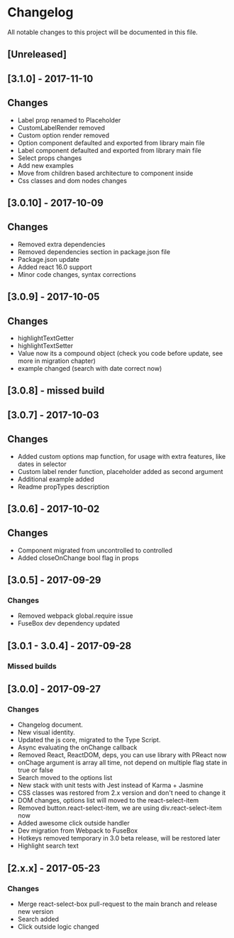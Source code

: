 # Changelog
All notable changes to this project will be documented in this file.

## [Unreleased]

## [3.1.0] - 2017-11-10
## Changes
- Label prop renamed to Placeholder
- CustomLabelRender removed
- Custom option render removed
- Option component defaulted and exported from library main file
- Label component defaulted and exported from library main file
- Select props changes
- Add new examples
- Move from children based architecture to component inside
- Css classes and dom nodes changes

## [3.0.10] - 2017-10-09
## Changes
- Removed extra dependencies
- Removed dependencies section in package.json file
- Package.json update
- Added react 16.0 support
- Minor code changes, syntax corrections

## [3.0.9] - 2017-10-05
## Changes
- highlightTextGetter
- highlightTextSetter
- Value now its a compound object (check you code before update, see more in migration chapter)
- example changed (search with date correct now)

## [3.0.8] - missed build

## [3.0.7] - 2017-10-03
## Changes
- Added custom options map function, for usage with extra features, like dates in selector
- Custom label render function, placeholder added as second argument
- Additional example added
- Readme propTypes description

## [3.0.6] - 2017-10-02
## Changes
- Component migrated from uncontrolled to controlled
- Added closeOnChange bool flag in props

## [3.0.5] - 2017-09-29
### Changes
- Removed webpack global.require issue
- FuseBox dev dependency updated

## [3.0.1 - 3.0.4] - 2017-09-28
### Missed builds

## [3.0.0] - 2017-09-27
### Changes
- Changelog document.
- New visual identity.
- Updated the js core, migrated to the Type Script.
- Async evaluating the onChange callback
- Removed React, ReactDOM, deps, you can use library with PReact now
- onChage argument is array all time, not depend on multiple flag state in true or false
- Search moved to the options list
- New stack with unit tests with Jest instead of Karma + Jasmine
- CSS classes was restored from 2.x version and don't need to change it
- DOM changes, options list will moved to the react-select-item
- Removed button.react-select-item, we are using div.react-select-item now
- Added awesome click outside handler
- Dev migration from Webpack to FuseBox
- Hotkeys removed temporary in 3.0 beta release, will be restored later
- Highlight search text

## [2.x.x] - 2017-05-23
### Changes
- Merge react-select-box pull-request to the main branch and release new version
- Search added
- Click outside logic changed